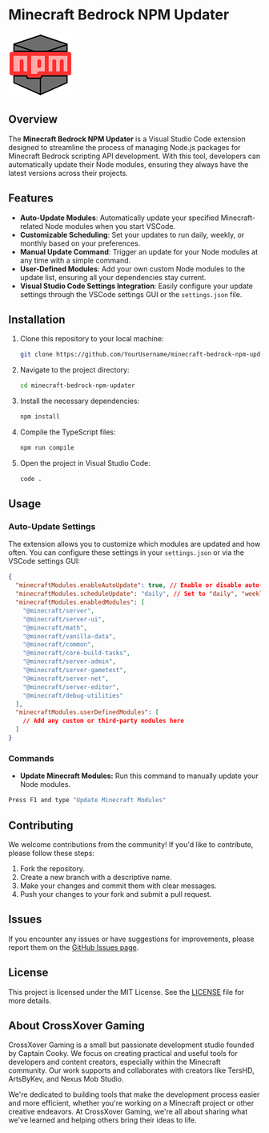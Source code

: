 # Minecraft Bedrock NPM Updater

![Icon](https://github.com/CaptainCooky/mc-npm-updater/blob/main/src/assets/icon.png)

## Overview

The **Minecraft Bedrock NPM Updater** is a Visual Studio Code extension designed to streamline the process of managing Node.js packages for Minecraft Bedrock scripting API development. With this tool, developers can automatically update their Node modules, ensuring they always have the latest versions across their projects.

## Features

- **Auto-Update Modules**: Automatically update your specified Minecraft-related Node modules when you start VSCode.
- **Customizable Scheduling**: Set your updates to run daily, weekly, or monthly based on your preferences.
- **Manual Update Command**: Trigger an update for your Node modules at any time with a simple command.
- **User-Defined Modules**: Add your own custom Node modules to the update list, ensuring all your dependencies stay current.
- **Visual Studio Code Settings Integration**: Easily configure your update settings through the VSCode settings GUI or the `settings.json` file.

## Installation

1. Clone this repository to your local machine:
   ```bash
   git clone https://github.com/YourUsername/minecraft-bedrock-npm-updater.git
   ```
2. Navigate to the project directory:
   ```bash
   cd minecraft-bedrock-npm-updater
   ```
3. Install the necessary dependencies:
   ```bash
   npm install
   ```
4. Compile the TypeScript files:
   ```bash
   npm run compile
   ```
5. Open the project in Visual Studio Code:
   ```bash
   code .
   ```

## Usage

### Auto-Update Settings

The extension allows you to customize which modules are updated and how often. You can configure these settings in your `settings.json` or via the VSCode settings GUI:

```json
{
  "minecraftModules.enableAutoUpdate": true, // Enable or disable auto-update
  "minecraftModules.scheduleUpdate": "daily", // Set to "daily", "weekly", or "monthly"
  "minecraftModules.enabledModules": [
    "@minecraft/server",
    "@minecraft/server-ui",
    "@minecraft/math",
    "@minecraft/vanilla-data",
    "@minecraft/common",
    "@minecraft/core-build-tasks",
    "@minecraft/server-admin",
    "@minecraft/server-gametest",
    "@minecraft/server-net",
    "@minecraft/server-editor",
    "@minecraft/debug-utilities"
  ],
  "minecraftModules.userDefinedModules": [
    // Add any custom or third-party modules here
  ]
}
```

### Commands

- **Update Minecraft Modules:** Run this command to manually update your Node modules.

```bash
Press F1 and type "Update Minecraft Modules"
```

## Contributing

We welcome contributions from the community! If you'd like to contribute, please follow these steps:

1. Fork the repository.
2. Create a new branch with a descriptive name.
3. Make your changes and commit them with clear messages.
4. Push your changes to your fork and submit a pull request.

## Issues

If you encounter any issues or have suggestions for improvements, please report them on the [GitHub Issues page](https://github.com/CaptainCooky/mc-npm-updater/issues).

## License

This project is licensed under the MIT License. See the [LICENSE](https://github.com/CaptainCooky/mc-npm-updater/blob/main/LICENSE.md) file for more details.

## About CrossXover Gaming

CrossXover Gaming is a small but passionate development studio founded by Captain Cooky. We focus on creating practical and useful tools for developers and content creators, especially within the Minecraft community. Our work supports and collaborates with creators like TersHD, ArtsByKev, and Nexus Mob Studio.

We're dedicated to building tools that make the development process easier and more efficient, whether you're working on a Minecraft project or other creative endeavors. At CrossXover Gaming, we're all about sharing what we've learned and helping others bring their ideas to life.
